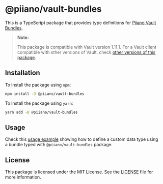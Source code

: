 # @piiano/vault-bundles

This is a TypeScript package that provides type definitions for [Piiano Vault Bundles](https://docs.piiano.com/guides/reference/bundles).

> **Note:**
> 
> This package is compatible with Vault version 1.11.1.
> For a Vault client compatible with other versions of Vault, check [other versions of this package](https://www.npmjs.com/package/@piiano/bundles?activeTab=versions).

## Installation

To install the package using `npm`:

```bash
npm install -D @piiano/vault-bundles
```

To install the package using `yarn`:

```bash
yarn add -D @piiano/vault-bundles
```

## Usage

Check this [usage example](../../examples/custom-data-types) showing how to define a custom data type using a bundle typed with `@piiano/vault-bundles` package.

## License

This package is licensed under the MIT License.
See the [LICENSE](../../LICENSE) file for more information.
